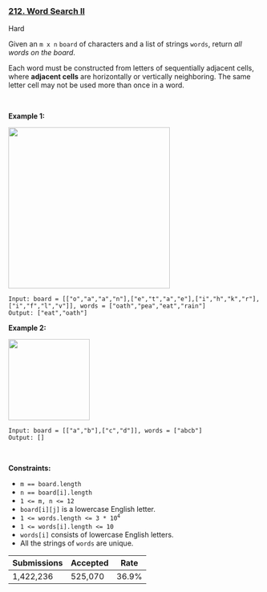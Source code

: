 ### [212. Word Search II](https://leetcode.com/problems/word-search-ii/)

Hard

Given an `` m x n `` `` board `` of characters and a list of strings `` words ``, return _all words on the board_.

Each word must be constructed from letters of sequentially adjacent cells, where __adjacent cells__ are horizontally or vertically neighboring. The same letter cell may not be used more than once in a word.

 

<strong class="example">Example 1:</strong>

<img alt="" src="https://assets.leetcode.com/uploads/2020/11/07/search1.jpg" style="width: 322px; height: 322px;"/>

```
Input: board = [["o","a","a","n"],["e","t","a","e"],["i","h","k","r"],["i","f","l","v"]], words = ["oath","pea","eat","rain"]
Output: ["eat","oath"]
```

<strong class="example">Example 2:</strong>

<img alt="" src="https://assets.leetcode.com/uploads/2020/11/07/search2.jpg" style="width: 162px; height: 162px;"/>

```
Input: board = [["a","b"],["c","d"]], words = ["abcb"]
Output: []
```

 

__Constraints:__

*   `` m == board.length ``
*   `` n == board[i].length ``
*   `` 1 <= m, n <= 12 ``
*   `` board[i][j] `` is a lowercase English letter.
*   <code>1 <= words.length <= 3 * 10<sup>4</sup></code>
*   `` 1 <= words[i].length <= 10 ``
*   `` words[i] `` consists of lowercase English letters.
*   All the strings of `` words `` are unique.

| Submissions    | Accepted     | Rate   |
| -------------- | ------------ | ------ |
| 1,422,236 | 525,070 | 36.9% |
